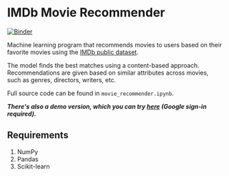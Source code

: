 # IMDb Movie Recommender
[![Binder](https://mybinder.org/badge_logo.svg)](https://mybinder.org/v2/gh/SamIAm10/IMDb-Movie-Recommender/HEAD?filepath=movie_recommender_DEMO.ipynb)

Machine learning program that recommends movies to users based on their favorite movies using the [IMDb public dataset](https://www.imdb.com/interfaces/).

The model finds the best matches using a content-based approach. Recommendations are given based on similar attributes across movies, such as genres, directors, writers, etc.

Full source code can be found in `movie_recommender.ipynb`.

***There's also a demo version, which you can try [here](https://colab.research.google.com/drive/1R4FQKl6IT442tb-dZLfcCfczPvHJYp7z?usp=sharing) (Google sign-in required).***

## Requirements
1. NumPy
2. Pandas
3. Scikit-learn
